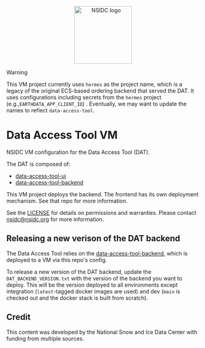 <p align="center">
  <img alt="NSIDC logo" src="https://nsidc.org/themes/custom/nsidc/logo.svg" width="150" />
</p>

> [!WARNING]
> This VM project currently uses `hermes` as the project name, which is a legacy
> of the original ECS-based ordering backend that served the DAT. It uses
> configurations including secrets from the `hermes` project
> (e.g.,`EARTHDATA_APP_CLIENT_ID`) . Eventually, we may want to update the names
> to reflect `data-access-tool`.


# Data Access Tool VM

NSIDC VM configuration for the Data Access Tool (DAT).

The DAT is composed of:

* [data-access-tool-ui](https://github.com/nsidc/data-access-tool-ui)
* [data-access-tool-backend](https://github.com/nsidc/data-access-tool-backend)

This VM project deploys the backend. The frontend has its own deployment
mechanism. See that repo for more information.


See the [LICENSE](LICENSE) for details on permissions and warranties. Please contact
nsidc@nsidc.org for more information.


## Releasing a new verison of the DAT backend

The Data Access Tool relies on the
[data-access-tool-backend](https://github.com/nsidc/data-access-tool-backend),
which is deployed to a VM via this repo's config.

To release a new version of the DAT backend, update the
`DAT_BACKEND_VERSION.txt` with the version of the backend you want to
deploy. This will be the version deployed to all environments except integration
(`latest`-tagged docker images are used) and dev (`main` is checked out and the
docker stack is built from scratch).

## Credit

This content was developed by the National Snow and Ice Data Center with funding from
multiple sources.
